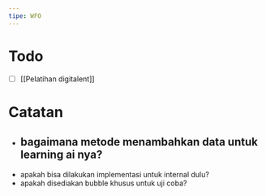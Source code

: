 ```yaml
---
tipe: WFO
---
```

# Todo
- [ ] [[Pelatihan digitalent]] 
# Catatan
- bagaimana metode menambahkan data untuk learning ai nya?
	- 
- apakah bisa dilakukan implementasi untuk internal dulu?
- apakah disediakan bubble khusus untuk uji coba?
